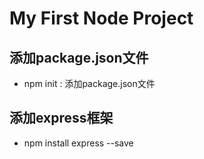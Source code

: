 # My First Node Project
## 添加package.json文件
- npm init : 添加package.json文件

## 添加express框架
- npm install express --save

## 

